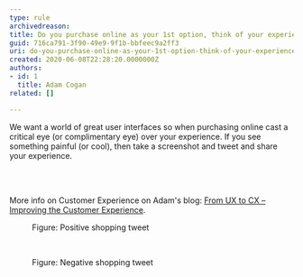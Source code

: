 ```yaml
---
type: rule
archivedreason: 
title: Do you purchase online as your 1st option, think of your experience, and have a voice?
guid: 716ca791-3f90-49e9-9f1b-bbfeec9a2ff3
uri: do-you-purchase-online-as-your-1st-option-think-of-your-experience-and-have-a-voice
created: 2020-06-08T22:28:20.0000000Z
authors:
- id: 1
  title: Adam Cogan
related: []

---
```



<p class="ssw15-rteElement-P">​​We want a world of great user interfaces so when purchasing online cast a critical eye (or complimentary eye) over your experience. If you see something painful (or cool), then take a screenshot and tweet and share your experience.​<br></p>
<br><excerpt class='endintro'></excerpt><br>
<p>More info on Customer Experience on Adam's blog&#58;&#160;<a href="https&#58;//adamcogan.com/2017/11/08/from-ux-to-cx-improving-the-customer-experience/">From UX to CX – Improving the Customer Experience</a>.&#160;&#160;<br></p><div class="ms-rtestate-read ms-rte-wpbox"><div class="ms-rtestate-notify  ms-rtestate-read 0c9f81c0-e014-49fb-a9e0-804418b553fe" id="div_0c9f81c0-e014-49fb-a9e0-804418b553fe"></div><div id="vid_0c9f81c0-e014-49fb-a9e0-804418b553fe" style="display&#58;none;"></div></div><dd class="ssw15-rteElement-FigureNormal">​Figure&#58; Positive shopping tweet</dd><p><br></p><div class="ms-rtestate-read ms-rte-wpbox"><div class="ms-rtestate-notify  ms-rtestate-read 85efad38-5de3-4831-85f7-47d4a53bf3db" id="div_85efad38-5de3-4831-85f7-47d4a53bf3db"></div><div id="vid_85efad38-5de3-4831-85f7-47d4a53bf3db" style="display&#58;none;"></div></div><dd class="ssw15-rteElement-FigureNormal">​Figure&#58; Negative shopping tweet<br><br></dd>


